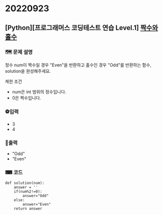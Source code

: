 # 20220923
## [Python][프로그래머스 코딩테스트 연습 Level.1]  [짝수와 홀수](https://school.programmers.co.kr/learn/courses/30/lessons/12937)
### 🗺 문제 설명

정수 num이 짝수일 경우 "Even"을 반환하고 홀수인 경우 "Odd"를 반환하는 함수, solution을 완성해주세요.

제한 조건
-   num은 int 범위의 정수입니다.
-   0은 짝수입니다.

### ⚽입력
- 3
- 4
### 🥇출력
- "Odd"
- "Even"
### ⌨ 코드

    def solution(num):
        answer = ''
        if(num%2!=0):
            answer="Odd"
        else:
            answer="Even"
        return answer
